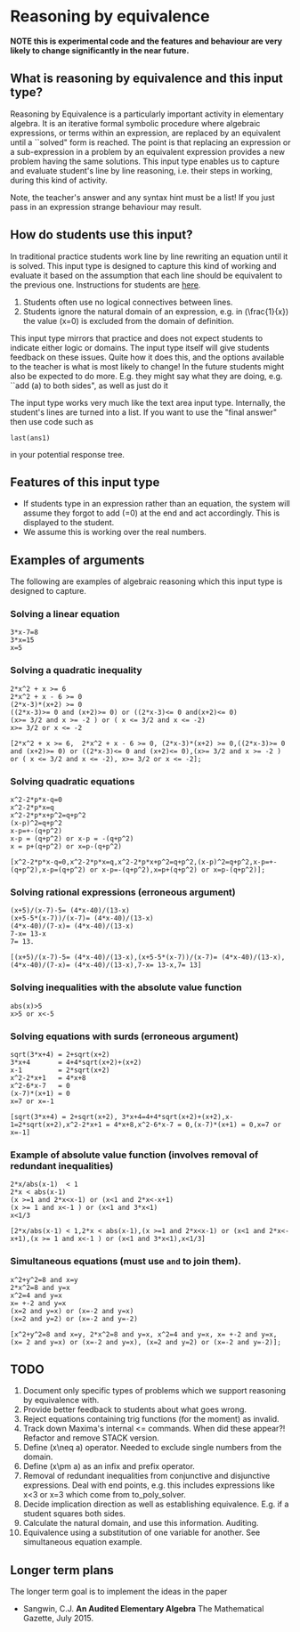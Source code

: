 ﻿# Reasoning by equivalence

__NOTE this is experimental code and the features and behaviour are very likely to change significantly in the near future.__

##  What is reasoning by equivalence and this input type?

Reasoning by Equivalence is a particularly important activity in elementary algebra.  It is an iterative formal symbolic procedure where algebraic expressions, or terms within an expression, are replaced by an equivalent until a ``solved" form is reached.
The point is that replacing an expression or a sub-expression in a problem by an equivalent expression provides a new problem having the same solutions.
This input type enables us to capture and evaluate student's line by line reasoning, i.e. their steps in working, during this kind of activity.

Note, the teacher's answer and any syntax hint must be a list!  If you just pass in an expression strange behaviour may result.

## How do students use this input?

In traditional practice students work line by line rewriting an equation until it is solved.  This input type is designed to capture this kind of working and evaluate it based on the assumption that each line should be equivalent to the previous one.  Instructions for students are [here](../Students/Equivalence_reasoning.md).

1. Students often use no logical connectives between lines.
2. Students ignore the natural domain of an expression, e.g. in \(\frac{1}{x}\) the value \(x=0\) is excluded from the domain of definition.

This input type mirrors that practice and does not expect students to indicate either logic or domains.  The input type itself will give students feedback on these issues.  Quite how it does this, and the options available to the teacher is what is most likely to change!  In the future students might also be expected to do more.  E.g. they might say what they are doing, e.g. ``add \(a\) to both sides", as well as just do it

The input type works very much like the text area input type.  Internally, the student's lines are turned into a list.  If you want to use the "final answer" then use code such as 

    last(ans1)

in your potential response tree.

## Features of this input type

* If students type in an expression rather than an equation, the system will assume they forgot to add \(=0\) at the end and act accordingly.  This is displayed to the student.
* We assume this is working over the real numbers.


## Examples of arguments

The following are examples of algebraic reasoning which this input type is designed to capture.

### Solving a linear equation

    3*x-7=8
    3*x=15
    x=5

### Solving a quadratic inequality

    2*x^2 + x >= 6 
    2*x^2 + x - 6 >= 0 
    (2*x-3)*(x+2) >= 0 
    ((2*x-3)>= 0 and (x+2)>= 0) or ((2*x-3)<= 0 and(x+2)<= 0)
    (x>= 3/2 and x >= -2 ) or ( x <= 3/2 and x <= -2) 
    x>= 3/2 or x <= -2

    [2*x^2 + x >= 6,  2*x^2 + x - 6 >= 0, (2*x-3)*(x+2) >= 0,((2*x-3)>= 0 and (x+2)>= 0) or ((2*x-3)<= 0 and (x+2)<= 0),(x>= 3/2 and x >= -2 ) or ( x <= 3/2 and x <= -2), x>= 3/2 or x <= -2];

### Solving quadratic equations

    x^2-2*p*x-q=0
    x^2-2*p*x=q
    x^2-2*p*x+p^2=q+p^2
    (x-p)^2=q+p^2
    x-p=+-(q+p^2)
    x-p = (q+p^2) or x-p = -(q+p^2)
    x = p+(q+p^2) or x=p-(q+p^2)

    [x^2-2*p*x-q=0,x^2-2*p*x=q,x^2-2*p*x+p^2=q+p^2,(x-p)^2=q+p^2,x-p=+-(q+p^2),x-p=(q+p^2) or x-p=-(q+p^2),x=p+(q+p^2) or x=p-(q+p^2)];

### Solving rational expressions (erroneous argument)

    (x+5)/(x-7)-5= (4*x-40)/(13-x)
    (x+5-5*(x-7))/(x-7)= (4*x-40)/(13-x)
    (4*x-40)/(7-x)= (4*x-40)/(13-x)
    7-x= 13-x
    7= 13.

    [(x+5)/(x-7)-5= (4*x-40)/(13-x),(x+5-5*(x-7))/(x-7)= (4*x-40)/(13-x), (4*x-40)/(7-x)= (4*x-40)/(13-x),7-x= 13-x,7= 13]

### Solving inequalities with the absolute value function

    abs(x)>5
    x>5 or x<-5

### Solving equations with surds (erroneous argument)

    sqrt(3*x+4) = 2+sqrt(x+2)
    3*x+4       = 4+4*sqrt(x+2)+(x+2)
    x-1         = 2*sqrt(x+2)
    x^2-2*x+1   = 4*x+8
    x^2-6*x-7   = 0
    (x-7)*(x+1) = 0
    x=7 or x=-1

    [sqrt(3*x+4) = 2+sqrt(x+2), 3*x+4=4+4*sqrt(x+2)+(x+2),x-1=2*sqrt(x+2),x^2-2*x+1 = 4*x+8,x^2-6*x-7 = 0,(x-7)*(x+1) = 0,x=7 or x=-1]


### Example of absolute value function (involves removal of redundant inequalities)

    2*x/abs(x-1)  < 1 
    2*x < abs(x-1)
    (x >=1 and 2*x<x-1) or (x<1 and 2*x<-x+1) 
    (x >= 1 and x<-1 ) or (x<1 and 3*x<1)
    x<1/3 

    [2*x/abs(x-1) < 1,2*x < abs(x-1),(x >=1 and 2*x<x-1) or (x<1 and 2*x<-x+1),(x >= 1 and x<-1 ) or (x<1 and 3*x<1),x<1/3]

### Simultaneous equations (must use `and` to join them).

    x^2+y^2=8 and x=y
    2*x^2=8 and y=x
    x^2=4 and y=x
    x= +-2 and y=x
    (x=2 and y=x) or (x=-2 and y=x)
    (x=2 and y=2) or (x=-2 and y=-2)

    [x^2+y^2=8 and x=y, 2*x^2=8 and y=x, x^2=4 and y=x, x= +-2 and y=x, (x= 2 and y=x) or (x=-2 and y=x), (x=2 and y=2) or (x=-2 and y=-2)];

## TODO

1. Document only specific types of problems which we support reasoning by equivalence with.
2. Provide better feedback to students about what goes wrong.
3. Reject equations containing trig functions (for the moment) as invalid.
4. Track down Maxima's internal <= commands.  When did these appear?!  Refactor and remove STACK version.
5. Define \(x\neq a\) operator.  Needed to exclude single numbers from the domain.
5. Define \(x\pm a\) as an infix and prefix operator.  
6. Removal of redundant inequalities from conjunctive and disjunctive expressions.  Deal with end points, e.g. this includes expressions like x<3 or x=3 which come from to_poly_solver.
7. Decide implication direction as well as establishing equivalence.  E.g. if a student squares both sides.
8. Calculate the natural domain, and use this information.  Auditing.
10. Equivalence using a substitution of one variable for another.  See simultaneous equation example.


## Longer term plans

The longer term goal is to implement the ideas in the paper 

* Sangwin, C.J. __An Audited Elementary Algebra__ The Mathematical Gazette, July 2015.
